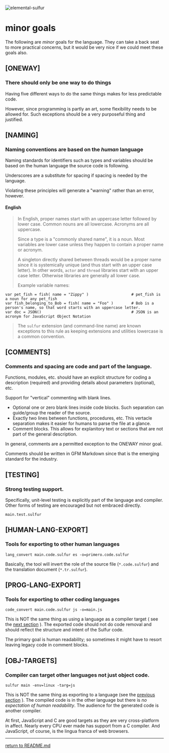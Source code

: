 ![elemental-sulfur](https://upload.wikimedia.org/wikipedia/commons/thumb/8/88/Sulfur_-_El_Desierto_mine%2C_San_Pablo_de_Napa%2C_Daniel_Campos_Province%2C_Potos%C3%AD%2C_Bolivia.jpg/220px-Sulfur_-_El_Desierto_mine%2C_San_Pablo_de_Napa%2C_Daniel_Campos_Province%2C_Potos%C3%AD%2C_Bolivia.jpg "Elemental Sulfer as seen on Wikipedia. Credit: Iifar")

# minor goals

The following are _minor_ goals for the language. They can take a back seat to more practical concerns, but it would be very nice if we could meet these goals also.

## [ONEWAY]
### There should only be one way to do things

Having five different ways to do the same things makes for less predictable code.

However, since programming is partly an art, some flexibility needs to be allowed for. Such exceptions should be a very purposeful thing and justified.

## [NAMING]
### Naming conventions are based on the _human_ language

Naming standards for identifiers such as types and variables should be based on the human language the source code is following.

Underscores are a substitute for spacing if spacing is needed by the language.

Violating these principles will generate a "warning" rather than an error, however.

#### English

> In English, proper names start with an uppercase letter followed by lower case. Common nouns are all lowercase. Acronyms are all uppercase.
> 
> Since a type is a "commonly shared name", it is a noun. Most variables are lower case unless they happen to contain a proper name or acronym.
> 
> A singleton directly shared between threads would be a proper name since it is systemically unique (and thus start with an upper case letter). In other words, `actor` and `thread` libraries start with an upper case letter. Otherwise libraries are generally all lower case.
> 
> Example variable names:
> 
```sulfur
var pet_fish = fish( name = "Zippy" )                   # pet_fish is a noun for any pet_fish
var fish_belonging_to_Bob = fish( name = "Foo" )        # Bob is a person's name, so that word starts with an uppercase letter.
var doc = JSON()                                        # JSON is an acronym for JavaScript Object Notation
```
> 
> The `sulfur` extension (and command-line name) are known exceptions to this rule as keeping extensions and utilities lowercase is a common convention.

## [COMMENTS]
### Comments and spacing are code and part of the language.

Functions, modules, etc. should have an explicit structure for coding a description (required) and providing details about parameters (optional), etc.

Support for "vertical" commenting with blank lines.

  * Optional one or zero blank lines inside code blocks. Such separation can guide/group the reader of the source.
  * Exactly two lines between functions, procedures, etc. This vertacle separation makes it easier for humans to parse the file at a glance.
  * Comment blocks. This allows for explanitory text or sections that are not part of the general description.

In general, comments are a permitted exception to the ONEWAY minor goal.

Comments should be written in GFM Markdown since that is the emerging standard for the industry.

## [TESTING] 
### Strong testing support.

Specifically, unit-level testing is explicitly part of the language and compiler. Other forms of testing are encouraged but not embraced directly.

```
main.test.sulfur
```

## [HUMAN-LANG-EXPORT]
### Tools for exporting to other human languages

`lang_convert main.code.sulfur es -o=primero.code.sulfur`

Basically, the tool will invert the role of the source file (`*.code.sulfur`) and the translation document (`*.tr.sulfur`).

## [PROG-LANG-EXPORT]
### Tools for exporting to other coding languages

`code_convert main.code.sulfur js -o=main.js`

This is NOT the same thing as using a language as a compiler target ( see the [next section](#obj-targets) ). The exported code should not do code removal and should reflect the structure and intent of the Sulfur code.

The primary goal is human readability; so sometimes it might have to resort leaving legacy code in comment blocks.

## [OBJ-TARGETS]
### Compiler can target other languages not just object code.

`sulfur main -env=linux -targ=js`

This is NOT the same thing as exporting to a language (see the [previous section](#prog-lang-export) ). The compiled code is in the other language but there is *no expectation of human readability*. The audience for the generated code is another compiler.

At first, JavaScript and C are good targets as they are very cross-platform in affect. Nearly every CPU ever made has support from a C compiler. And JavaScript, of course, is the lingua franca of web browsers.

----

[return to README.md](README.md)